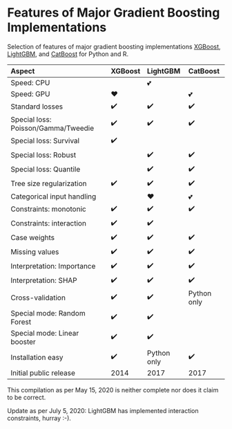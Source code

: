 # Features of Major Gradient Boosting Implementations

Selection of features of major gradient boosting implementations [XGBoost](https://github.com/dmlc/xgboost), [LightGBM](https://github.com/microsoft/LightGBM), and [CatBoost](https://github.com/catboost/catboost) for Python and R.

Aspect         | XGBoost       | LightGBM      | CatBoost
:------------ | :-------------| :-------------| :-------------
Speed: CPU  |  | :two_hearts:  |
Speed: GPU  | :heart: |   | :two_hearts:
Standard losses | :heavy_check_mark: | :heavy_check_mark: | :heavy_check_mark:
Special loss: Poisson/Gamma/Tweedie |:heavy_check_mark: | :heavy_check_mark: | :heavy_check_mark:
Special loss: Survival| :heavy_check_mark: ||
Special loss: Robust | |  :heavy_check_mark: | :heavy_check_mark:
Special loss: Quantile ||:heavy_check_mark:|:heavy_check_mark:
Tree size regularization | :heavy_check_mark:| :heavy_check_mark:| :heavy_check_mark:
Categorical input handling | | :heart: | :two_hearts:
Constraints: monotonic  | :heavy_check_mark: |  :heavy_check_mark: | :heavy_check_mark:
Constraints: interaction  | :heavy_check_mark: |     :heavy_check_mark:      | 
Case weights | :heavy_check_mark: | :heavy_check_mark: | :heavy_check_mark:
Missing values | :heavy_check_mark: | :heavy_check_mark: | :heavy_check_mark:
Interpretation: Importance |:heavy_check_mark:|:heavy_check_mark:|:heavy_check_mark:
Interpretation: SHAP | :heavy_check_mark: | :heavy_check_mark: | :heavy_check_mark:
Cross-validation | :heavy_check_mark: | :heavy_check_mark: | Python only
Special mode: Random Forest | :heavy_check_mark: | :heavy_check_mark: |
Special mode: Linear booster | :heavy_check_mark: | :heavy_check_mark: |
Installation easy | :heavy_check_mark: | Python only | :heavy_check_mark:
Initial public release | 2014 | 2017 | 2017

This compilation as per May 15, 2020 is neither complete nor does it claim to be correct.

Update as per July 5, 2020: LightGBM has implemented interaction constraints, hurray :-).
